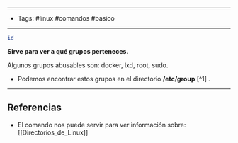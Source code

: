 -------
- Tags: #linux #comandos #basico
------

```BASH
id
```

**Sirve para ver a qué grupos perteneces.**

Algunos grupos abusables son: docker, lxd, root, sudo.

- Podemos encontrar estos grupos en el directorio **/etc/group** [^1] .


------
## Referencias

- El comando nos puede servir para ver información sobre: [[Directorios_de_Linux]]